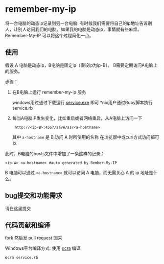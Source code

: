 remember-my-ip
==============

将一台电脑的动态ip记录到另一台电脑.
有时候我们需要将自己的ip地址告诉别人，让别人访问我们的电脑。如果我的电脑是动态ip，事情就有些麻烦。
Remember-My-IP 可以将这个过程简化一点。

使用
----

假设 A 电脑是动态ip，B电脑是固定ip（假设ip为ip-B）。
B需要定期访问A电脑上的服务。

步骤：

1. 在B电脑上运行 remember-my-ip 服务

    windows用过通过下载运行 [service.exe](https://github.com/downloads/qhwa/remember-my-ip/remember-my-ip.zip) 即可
    \*nix用户通过Ruby脚本执行 service.rb

2. 每当A电脑IP发生变化，比如重启或者网络重启，从A电脑上访问一下

        http://<ip-B>:4567/save/as/<a-hostname>

    其中 `a-hostname` 是 B 访问 A 时所使用的名称
    在浏览器中或curl方式访问都可以

此时，B电脑的hosts文件中增加了一条这样的记录：

    <ip-A> <a-hostname> #auto generated by Rember-My-IP

B 电脑可以通过 `<a-hostname>` 就可以访问 A 电脑，而无需关心 A 的 ip 地址是什么。


bug提交和功能需求
-----------------

请在这里提交

代码贡献和编译
--------------

fork 然后发 pull request 回来

Windows平台编译方式: 使用 [ocra](http://ocra.rubyforge.org/) 编译

    ocra service.rb

